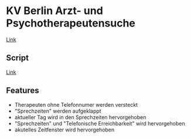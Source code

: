# KV Berlin Arzt- und Psychotherapeutensuche

[Link](https://www.kvberlin.de/fuer-patienten/arzt-und-psychotherapeutensuche)

## Script

[Link](./src/index.js)

## Features

- Therapeuten ohne Telefonnumer werden versteckt
- "Sprechzeiten" werden aufgeklappt
- aktueller Tag wird in den Sprechzeiten hervorgehoben
- "Sprechzeiten" und "Telefonische Erreichbarkeit" wird hervorgehoben
- akutelles Zeitfenster wird hervorgehoben
